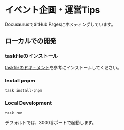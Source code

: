 # イベント企画・運営Tips

DocusaurusでGitHub Pagesにホスティングしています。

## ローカルでの開発

### taskfileのインストール

[taskfileのドキュメント](https://taskfile.dev/ja-JP/installation/)を参考にインストールしてください。

### Install pnpm

```sh
task install-pnpm
```

### Local Development

```
task run
```

デフォルトでは、3000番ポートで起動します。
